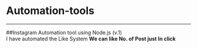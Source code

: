 # Automation-tools

<hr>

##Instagram Automation tool using Node.js (v.1)
 <br>
  I have automated the Like System
  <b>We can like No. of Post just In click </b>
